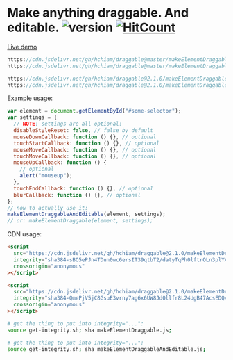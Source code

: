 # Make anything draggable. And editable. ![version](https://img.shields.io/github/release/hchiam/draggable?style=flat-square) [![HitCount](http://hits.dwyl.com/hchiam/draggable.svg)](http://hits.dwyl.com/hchiam/draggable)

[Live demo](https://codepen.io/hchiam/pen/pobxgBo)

```js
https://cdn.jsdelivr.net/gh/hchiam/draggable@master/makeElementDraggable.js
https://cdn.jsdelivr.net/gh/hchiam/draggable@master/makeElementDraggableAndEditable.js
```

```js
https://cdn.jsdelivr.net/gh/hchiam/draggable@2.1.0/makeElementDraggable.js
https://cdn.jsdelivr.net/gh/hchiam/draggable@2.1.0/makeElementDraggableAndEditable.js
```

Example usage:

```js
var element = document.getElementById("#some-selector");
var settings = {
  // NOTE: settings are all optional:
  disableStyleReset: false, // false by default
  mouseDownCallback: function () {}, // optional
  touchStartCallback: function () {}, // optional
  mouseMoveCallback: function () {}, // optional
  touchMoveCallback: function () {}, // optional
  mouseUpCallback: function () {
    // optional
    alert("mouseup");
  },
  touchEndCallback: function () {}, // optional
  blurCallback: function () {}, // optional
};
// now to actually use it:
makeElementDraggableAndEditable(element, settings);
// or: makeElementDraggable(element, settings);
```

CDN usage:

```html
<script
  src="https://cdn.jsdelivr.net/gh/hchiam/draggable@2.1.0/makeElementDraggable.js"
  integrity="sha384-sBO5ePJn4TDun0wc6ersIT39qtbT2/datyTqPh0lftrOLn3plYA64K0alj79pCik"
  crossorigin="anonymous"
></script>
```

```html
<script
  src="https://cdn.jsdelivr.net/gh/hchiam/draggable@2.1.0/makeElementDraggableAndEditable.js"
  integrity="sha384-QmePjV5jC8GsuE3vrny7ag6x6UW8Jd0llfr8L24UgB47AcsEDQvEKEerGd0+KjCZ"
  crossorigin="anonymous"
></script>
```

```bash
# get the thing to put into integrity="...":
source get-integrity.sh; sha makeElementDraggable.js;
```

```bash
# get the thing to put into integrity="...":
source get-integrity.sh; sha makeElementDraggableAndEditable.js;
```
